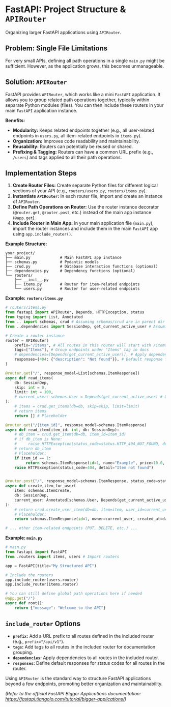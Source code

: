 # FastAPI: Project Structure & `APIRouter`

Organizing larger FastAPI applications using `APIRouter`.

## Problem: Single File Limitations

For very small APIs, defining all path operations in a single `main.py` might be sufficient. However, as the application grows, this becomes unmanageable.

## Solution: `APIRouter`

FastAPI provides `APIRouter`, which works like a mini `FastAPI` application. It allows you to group related path operations together, typically within separate Python modules (files). You can then include these routers in your main `FastAPI` application instance.

**Benefits:**
*   **Modularity:** Keeps related endpoints together (e.g., all user-related endpoints in `users.py`, all item-related endpoints in `items.py`).
*   **Organization:** Improves code readability and maintainability.
*   **Reusability:** Routers can potentially be reused or shared.
*   **Prefixing & Tagging:** Routers can have a common URL prefix (e.g., `/users`) and tags applied to all their path operations.

## Implementation Steps

1.  **Create Router Files:** Create separate Python files for different logical sections of your API (e.g., `routers/users.py`, `routers/items.py`).
2.  **Instantiate `APIRouter`:** In each router file, import and create an instance of `APIRouter`.
3.  **Define Path Operations on Router:** Use the router instance decorator (`@router.get`, `@router.post`, etc.) instead of the main app instance (`@app.get`).
4.  **Include Router in Main App:** In your main application file (`main.py`), import the router instances and include them in the main `FastAPI` app using `app.include_router()`.

**Example Structure:**

```
your_project/
├── main.py             # Main FastAPI app instance
├── schemas.py          # Pydantic models
├── crud.py             # Database interaction functions (optional)
├── dependencies.py     # Dependency functions (optional)
└── routers/
    ├── __init__.py
    ├── items.py        # Router for item-related endpoints
    └── users.py        # Router for user-related endpoints
```

**Example: `routers/items.py`**

```python
# routers/items.py
from fastapi import APIRouter, Depends, HTTPException, status
from typing import List, Annotated
from .. import schemas, crud # Assuming schemas/crud are in parent dir
from ..dependencies import SessionDep, get_current_active_user # Assuming dependencies exist

# Create a router instance
router = APIRouter(
    prefix="/items", # All routes in this router will start with /items
    tags=["Items"], # Group endpoints under "Items" tag in docs
    # dependencies=[Depends(get_current_active_user)], # Apply dependency to ALL routes in this router
    responses={404: {"description": "Not found"}}, # Default response for this router
)

@router.get("/", response_model=List[schemas.ItemResponse])
async def read_items(
    db: SessionDep,
    skip: int = 0,
    limit: int = 100,
    # current_user: schemas.User = Depends(get_current_active_user) # Or apply per-route
):
    # items = crud.get_items(db=db, skip=skip, limit=limit)
    # return items
    return [] # Placeholder

@router.get("/{item_id}", response_model=schemas.ItemResponse)
async def read_item(item_id: int, db: SessionDep):
    # db_item = crud.get_item(db=db, item_id=item_id)
    # if db_item is None:
    #     raise HTTPException(status_code=status.HTTP_404_NOT_FOUND, detail="Item not found")
    # return db_item
    # Placeholder:
    if item_id == 1:
         return schemas.ItemResponse(id=1, name="Example", price=10.0, owner={"id": 1, "username": "test", "email": "test@example.com"}, created_at=datetime.now())
    raise HTTPException(status_code=404, detail="Item not found")


@router.post("/", response_model=schemas.ItemResponse, status_code=status.HTTP_201_CREATED)
async def create_item_for_user(
    item: schemas.ItemCreate,
    db: SessionDep,
    current_user: Annotated[schemas.User, Depends(get_current_active_user)] # Require auth here
):
    # return crud.create_user_item(db=db, item=item, user_id=current_user.id) # Assuming user ID needed
    # Placeholder:
    return schemas.ItemResponse(id=1, owner=current_user, created_at=datetime.now(), **item.model_dump())

# ... other item-related endpoints (PUT, DELETE, etc.) ...
```

**Example: `main.py`**

```python
# main.py
from fastapi import FastAPI
from .routers import items, users # Import routers

app = FastAPI(title="My Structured API")

# Include the routers
app.include_router(users.router)
app.include_router(items.router)

# You can still define global path operations here if needed
@app.get("/")
async def root():
    return {"message": "Welcome to the API"}

```

## `include_router` Options

*   **`prefix`:** Add a URL prefix to all routes defined in the included router (e.g., `prefix="/api/v1"`).
*   **`tags`:** Add tags to all routes in the included router for documentation grouping.
*   **`dependencies`:** Apply dependencies to all routes in the included router.
*   **`responses`:** Define default responses for status codes for all routes in the router.

Using `APIRouter` is the standard way to structure FastAPI applications beyond a few endpoints, promoting better organization and maintainability.

*(Refer to the official FastAPI Bigger Applications documentation: https://fastapi.tiangolo.com/tutorial/bigger-applications/)*
